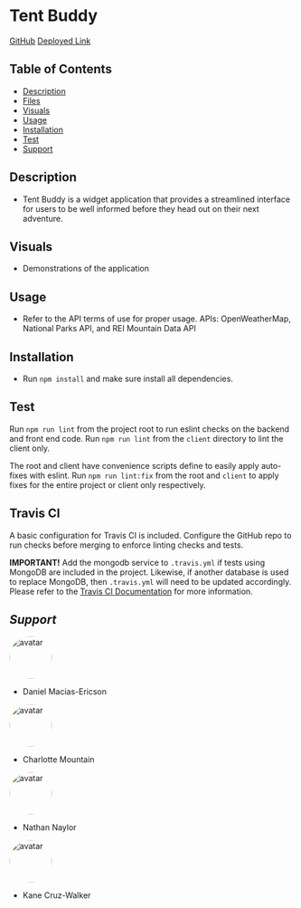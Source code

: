 # Tent Buddy

[GitHub](https://github.com/macias-daniel/tent-buddy)
[Deployed Link](https://tent-buddy.herokuapp.com/)

## Table of Contents

- [Description](#description)
- [Files](#files)
- [Visuals](#visuals)
- [Usage](#usage)
- [Installation](#installation)
- [Test](#test)
- [Support](#support)

## Description

- Tent Buddy is a widget application that provides a streamlined
  interface for users to be well informed before they head out on
  their next adventure.

## Visuals

- Demonstrations of the application

## Usage

- Refer to the API terms of use for proper usage. APIs: OpenWeatherMap, National Parks API, and REI Mountain Data API

## Installation

- Run `npm install` and make sure install all dependencies.

## Test

Run `npm run lint` from the project root to run eslint checks on the backend
and front end code. Run `npm run lint` from the `client` directory to lint the
client only.

The root and client have convenience scripts define to easily apply auto-fixes
with eslint. Run `npm run lint:fix` from the root and `client` to apply fixes
for the entire project or client only respectively.

## Travis CI

A basic configuration for Travis CI is included. Configure the GitHub repo to
run checks before merging to enforce linting checks and tests.

**IMPORTANT!** Add the mongodb service to `.travis.yml` if tests using MongoDB
are included in the project. Likewise, if another database is used to replace
MongoDB, then `.travis.yml` will need to be updated accordingly. Please refer
to the [Travis CI Documentation](https://docs.travis-ci.com/) for more
information.

## _Support_

[<img src="https://avatars2.githubusercontent.com/u/59327488?v=4" alt="avatar" style="border-radius: 75px" width="75"/>](https://github.com/macias-daniel)

- Daniel Macias-Ericson

[<img src="https://avatars3.githubusercontent.com/u/60668617?v=4" alt="avatar" style="border-radius: 75px" width="75"/>](https://github.com/charrmountain)

- Charlotte Mountain

[<img src="https://avatars3.githubusercontent.com/u/61394430?v=4" alt="avatar" style="border-radius: 75px" width="75"/>](https://github.com/NathanNaylor)

- Nathan Naylor

[<img src="https://avatars3.githubusercontent.com/u/58489761?v=4" alt="avatar" style="border-radius: 75px" width="75"/>](https://github.com/kanercruzwalker)

- Kane Cruz-Walker
